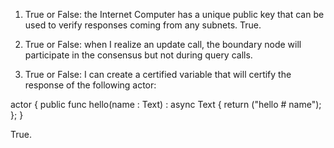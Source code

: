 1. True or False: the Internet Computer has a unique public key that can be used to verify responses coming from any subnets.
True.

2. True or False: when I realize an update call, the boundary node will participate in the consensus but not during query calls.


3. True or False: I can create a certified variable that will certify the response of the following actor:

actor {
    public func hello(name : Text) : async Text {
        return ("hello # name");
    };
}

True.
